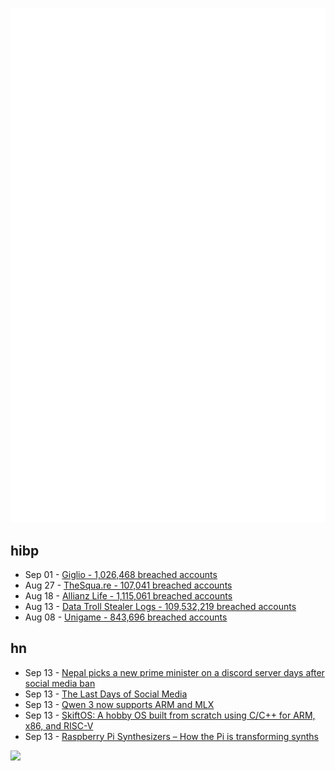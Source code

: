 ![Metrics](https://raw.githubusercontent.com/phixion/phixion/master/metrics.svg)

## hibp

<!--
for https://github.com/phixion/phixion/blob/main/.github/workflows/feeds.yml
-->
<!--START_SECTION:haveibeenpwnd-->
- Sep 01 - [Giglio - 1,026,468 breached accounts](https://haveibeenpwned.com/Breach/Giglio)
- Aug 27 - [TheSqua.re - 107,041 breached accounts](https://haveibeenpwned.com/Breach/TheSquare)
- Aug 18 - [Allianz Life - 1,115,061 breached accounts](https://haveibeenpwned.com/Breach/AllianzLife)
- Aug 13 - [Data Troll Stealer Logs - 109,532,219 breached accounts](https://haveibeenpwned.com/Breach/DataTrollStealerLogs)
- Aug 08 - [Unigame - 843,696 breached accounts](https://haveibeenpwned.com/Breach/Unigame)
<!--END_SECTION:haveibeenpwnd-->

## hn

<!--
for https://github.com/phixion/phixion/blob/main/.github/workflows/feeds.yml
-->
<!--START_SECTION:hn-->
- Sep 13 - [Nepal picks a new prime minister on a discord server days after social media ban](https://www.nytimes.com/2025/09/11/world/asia/nepal-protest-genz-discord.html)
- Sep 13 - [The Last Days of Social Media](https://www.noemamag.com/the-last-days-of-social-media/)
- Sep 13 - [Qwen 3 now supports ARM and MLX](https://www.alizila.com/qwen-ecosystem-expands-rapidly-accelerating-ai-adoption-across-industries/)
- Sep 13 - [SkiftOS: A hobby OS built from scratch using C/C++ for ARM, x86, and RISC-V](https://skiftos.org)
- Sep 13 - [Raspberry Pi Synthesizers – How the Pi is transforming synths](https://www.gearnews.com/raspberry-pi-synthesizers-how-the-pi-is-transforming-synths/)
<!--END_SECTION:hn-->

<!--
for https://yhype.me
-->
![](https://hit.yhype.me/github/profile?user_id=13013670)
